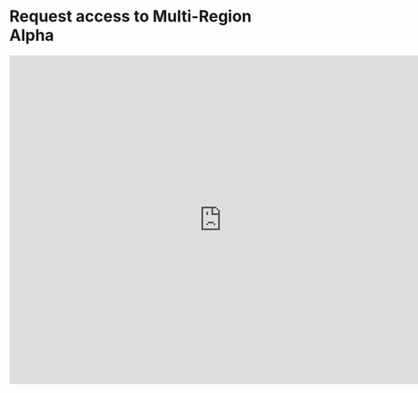 # Request access to Multi-Region Alpha

<html>
<iframe src="https://spreadsheets.google.com/embeddedform?formkey=dFdSMl92MHdXRTZ4Wk8tREphZWNuc3c6MQ" width="760" height="589" frameborder="0" marginheight="0" marginwidth="0">Loading...</iframe>
</html>
